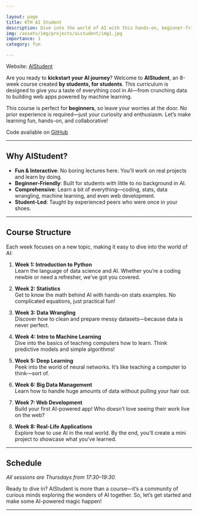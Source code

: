 ```yaml
---

layout: page  
title: KTH AI Student
description: Dive into the world of AI with this hands-on, beginner-friendly course for students curious about Fullstack AI. 
img: /assets/img/projects/aistudent/img1.jpg
importance: 1  
category: fun

---
```


Website: [AIStudent](https://kthais.com/events/event/ai-student-initiative/)

Are you ready to **kickstart your AI journey**? Welcome to **AIStudent**, an 8-week course created **by students, for students**. This curriculum is designed to give you a taste of everything cool in AI—from crunching data to building web apps powered by machine learning.  

This course is perfect for **beginners**, so leave your worries at the door. No prior experience is required—just your curiosity and enthusiasm. Let’s make learning fun, hands-on, and collaborative!  

Code available on [GitHub](https://github.com/kthaisociety/AIStudent)

---

## **Why AIStudent?**
- **Fun & Interactive**: No boring lectures here. You'll work on real projects and learn by doing.  
- **Beginner-Friendly**: Built for students with little to no background in AI.  
- **Comprehensive**: Learn a bit of everything—coding, stats, data wrangling, machine learning, and even web development.  
- **Student-Led**: Taught by experienced peers who were once in your shoes.  


---


## **Course Structure**  

Each week focuses on a new topic, making it easy to dive into the world of AI:  

1. **Week 1: Introduction to Python**  
   Learn the language of data science and AI. Whether you’re a coding newbie or need a refresher, we’ve got you covered.  

2. **Week 2: Statistics**  
   Get to know the math behind AI with hands-on stats examples. No complicated equations, just practical fun!  

3. **Week 3: Data Wrangling**  
   Discover how to clean and prepare messy datasets—because data is never perfect.  

4. **Week 4: Intro to Machine Learning**  
   Dive into the basics of teaching computers how to learn. Think predictive models and simple algorithms!  

5. **Week 5: Deep Learning**  
   Peek into the world of neural networks. It’s like teaching a computer to think—sort of.  

6. **Week 6: Big Data Management**  
   Learn how to handle huge amounts of data without pulling your hair out.  

7. **Week 7: Web Development**  
   Build your first AI-powered app! Who doesn’t love seeing their work live on the web?  

8. **Week 8: Real-Life Applications**  
   Explore how to use AI in the real world. By the end, you’ll create a mini project to showcase what you’ve learned.  

---

## **Schedule**  

*All sessions are Thursdays from 17:30–19:30.*  

Ready to dive in? AIStudent is more than a course—it’s a community of curious minds exploring the wonders of AI together. So, let’s get started and make some AI-powered magic happen!  

---